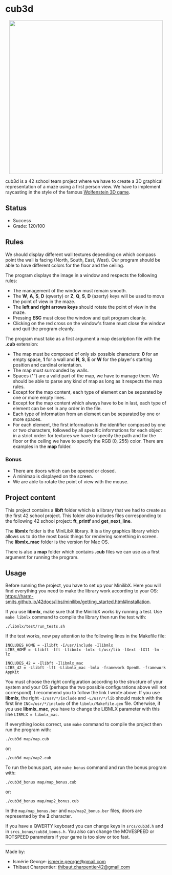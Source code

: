 # cub3d

<p align="center">
  <img src="https://github.com/ThibautCharpentier/cub3d/blob/main/gif/cub3d.gif" width="480"/>
</p>

cub3d is a 42 school team project where we have to create a 3D graphical representation of a maze using a first person view. We have to implement raycasting in the style of the famous [Wolfenstein 3D game](http://users.atw.hu/wolf3d/).

## Status

* Success
* Grade: 120/100

## Rules

We should display different wall textures depending on which compass point the wall is facing (North, South, East, West). Our program should be able to have different colors for the floor and the ceiling.

The program displays the image in a window and respects the following rules:
* The management of the window must remain smooth.
* The **W**, **A**, **S**, **D** (qwerty) or **Z**, **Q**, **S**, **D** (azerty) keys will be used to move the point of view in the maze.
* The **left and right arrows keys** should rotate the point of view in the maze.
* Pressing **ESC** must close the window and quit program cleanly.
* Clicking on the red cross on the window's frame must close the window and quit the program cleanly.

The program must take as a first argument a map description file with the **.cub** extension:
* The map must be composed of only six possible characters: **0** for an empty space, **1** for a wall and **N**, **S**, **E** or **W** for the player's starting position and cardinal orientation.
* The map must surrounded by walls.
* Spaces (**' '**) are a valid part of the map, we have to manage them. We should be able to parse any kind of map as long as it respects the map rules.
* Except for the map content, each type of element can be separated by one or more empty lines.
* Except for the map content which always have to be in last, each type of element can be set in any order in the file.
* Each type of information from an element can be separated by one or more spaces.
* For each element, the first information is the identifier composed by one or two characters, followed by all specific informations for each object in a strict order: for textures we have to specify the path and
for the floor or the ceiling we have to specify the RGB (0, 255) color. There are examples in the **map** folder.

### Bonus

* There are doors which can be opened or closed.
* A minimap is displayed on the screen.
* We are able to rotate the point of view with the mouse.

## Project content

This project contains a **libft** folder which is a library that we had to create as the first 42 school project. This folder also includes files corresponding to the following 42 school project: **ft_printf** and **get_next_line**.

The **libmlx** folder is the MiniLibX library. It is a tiny graphics library which allows us to do the most basic things for rendering something in screen. The **libmlx_mac** folder is the version for Mac OS.

There is also a **map** folder which contains **.cub** files we can use as a first argument for running the program.

## Usage

Before running the project, you have to set up your MinilibX. Here you will find everything you need to make the library work according to your OS: <https://harm-smits.github.io/42docs/libs/minilibx/getting_started.html#installation>.

If you use **libmlx**, make sure that the MinilibX works by running a test. Use ```make libmlx``` command to compile the library then run the test with:
```
./libmlx/test/run_tests.sh
```

If the test works, now pay attention to the following lines in the Makefile file:
```
INCLUDES_HOME = -Ilibft -I/usr/include -Ilibmlx
LIBS_HOME = -Llibft -lft -Llibmlx -lmlx -L/usr/lib -lXext -lX11 -lm -lz

INCLUDES_42 = -Ilibft -Ilibmlx_mac
LIBS_42 = -Llibft -lft -Llibmlx_mac -lmlx -framework OpenGL -framework AppKit
```
You must choose the right configuration according to the structure of your system and your OS (perhaps the two possible configurations above will not correspond). I recommend you to follow the link I wrote above.
If you use **libmlx**, the right ```-I/usr/*/include``` and ```-L/usr/*/lib``` should match with the first line ```INC=/usr/*/include``` of the ```libmlx/Makefile.gen``` file.
Otherwise, if you use **libmlx_mac**, you have to change the LIBMLX parameter with this line ```LIBMLX = libmlx_mac```.

If everything looks correct, use ```make``` command to compile the project then run the program with:
```
./cub3d map/map.cub
```
or:
```
./cub3d map/map2.cub
```

To run the bonus part, use ```make bonus``` command and run the bonus program with:
```
./cub3d_bonus map/map_bonus.cub
```
or:
```
./cub3d_bonus map/map2_bonus.cub
```
In the ```map/map_bonus.ber``` and ```map/map2_bonus.ber``` files, doors are represented by the **2** character.

If you have a QWERTY keyboard you can change keys in ```srcs/cub3d.h``` and in ```srcs_bonus/cub3d_bonus.h```. You also can change the MOVESPEED or ROTSPEED parameters if your game is too slow or too fast.
***
Made by:
* Ismérie George: <ismerie.george@gmail.com>
* Thibaut Charpentier: <thibaut.charpentier42@gmail.com>
